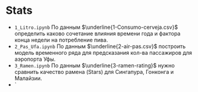 # Stats
- `1_Litro.ipynb`
По данным $\underline{1-Consumo-cerveja.csv}$ определить каково сочетание влияния времени года и фактора конца недели на потребление пива.
- `2_Pas_Ufa.ipynb`
По данным $\underline{2-air-pas.csv}$ построить модель временного ряда для предсказания кол-ва пассажиров для аэропорта Уфы.
- `3_Ramen.ipynb`
По данным $\underline{3-ramen-rating}$ нужно сравнить качество рамена (Stars) для Сингапура, Гонконга и Малайзии.
- `
